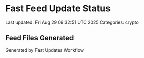 # Fast Feed Update Status
Last updated: Fri Aug 29 09:32:51 UTC 2025
Categories: crypto

## Feed Files Generated

Generated by Fast Updates Workflow
